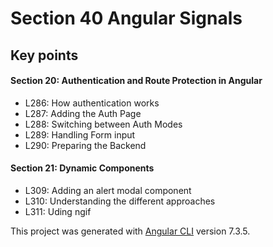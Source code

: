 # Section 40 Angular Signals

## Key points
#### Section 20: Authentication and Route Protection in Angular
* L286: How authentication works
* L287: Adding the Auth Page
* L288: Switching between Auth Modes
* L289: Handling Form input
* L290: Preparing the Backend

#### Section 21: Dynamic Components
* L309: Adding an alert modal component
* L310: Understanding the different approaches
* L311: Uding ngif

This project was generated with [Angular CLI](https://github.com/angular/angular-cli) version 7.3.5.
